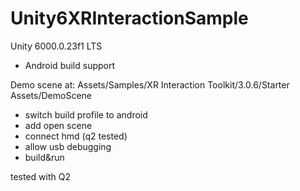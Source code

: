 # Unity6XRInteractionSample

Unity 6000.0.23f1 LTS
+ Android build support

Demo scene at:
Assets/Samples/XR Interaction Toolkit/3.0.6/Starter Assets/DemoScene

- switch build profile to android
- add open scene
- connect hmd (q2 tested)
- allow usb debugging
- build&run

tested with Q2